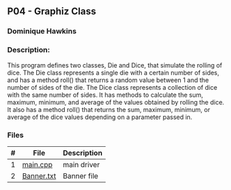 ## P04 - Graphiz Class
### Dominique Hawkins
### Description:
  This program defines two classes, Die and Dice, that simulate the rolling of dice.
  The Die class represents a single die with a certain number of sides, and has a method roll() that returns a random value between 1 and the number of sides of the die.
  The Dice class represents a collection of dice with the same number of sides. It has methods to calculate the sum, maximum, minimum, and average of the values obtained
  by rolling the dice. It also has a method roll() that returns the sum, maximum, minimum, or average of the dice values depending on a parameter passed in.
### Files

|   #   | File     | Description                      |
| :---: | -------- | -------------------------------- |
|   1   |[main.cpp](https://github.com/DomHaw21/2143-OOP-HAWKINS/blob/main/Assignments/P04/main.cpp)|main driver|
|   2   |[Banner.txt](https://github.com/DomHaw21/2143-OOP-HAWKINS/blob/main/Assignments/P04/Banner.txt)|Banner file|

